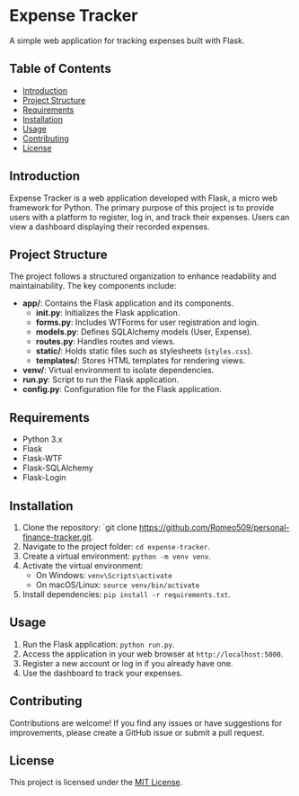 # Expense Tracker

A simple web application for tracking expenses built with Flask.

## Table of Contents

- [Introduction](#introduction)
- [Project Structure](#project-structure)
- [Requirements](#requirements)
- [Installation](#installation)
- [Usage](#usage)
- [Contributing](#contributing)
- [License](#license)




## Introduction

Expense Tracker is a web application developed with Flask, a micro web framework for Python. The primary purpose of this project is to provide users with a platform to register, log in, and track their expenses. Users can view a dashboard displaying their recorded expenses.

## Project Structure

The project follows a structured organization to enhance readability and maintainability. The key components include:

- **app/**: Contains the Flask application and its components.
  - **__init__.py**: Initializes the Flask application.
  - **forms.py**: Includes WTForms for user registration and login.
  - **models.py**: Defines SQLAlchemy models (User, Expense).
  - **routes.py**: Handles routes and views.
  - **static/**: Holds static files such as stylesheets (`styles.css`).
  - **templates/**: Stores HTML templates for rendering views.
- **venv/**: Virtual environment to isolate dependencies.
- **run.py**: Script to run the Flask application.
- **config.py**: Configuration file for the Flask application.

## Requirements

- Python 3.x
- Flask
- Flask-WTF
- Flask-SQLAlchemy
- Flask-Login

## Installation

1. Clone the repository: `git clone https://github.com/Romeo509/personal-finance-tracker.git.
2. Navigate to the project folder: `cd expense-tracker`.
3. Create a virtual environment: `python -m venv venv`.
4. Activate the virtual environment:
   - On Windows: `venv\Scripts\activate`
   - On macOS/Linux: `source venv/bin/activate`
5. Install dependencies: `pip install -r requirements.txt`.

## Usage

1. Run the Flask application: `python run.py`.
2. Access the application in your web browser at `http://localhost:5000`.
3. Register a new account or log in if you already have one.
4. Use the dashboard to track your expenses.

## Contributing

Contributions are welcome! If you find any issues or have suggestions for improvements, please create a GitHub issue or submit a pull request.

## License

This project is licensed under the [MIT License](LICENSE).

